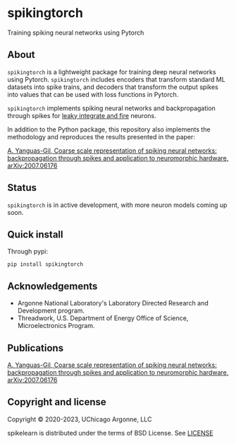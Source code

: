 # spikingtorch

Training spiking neural networks using Pytorch

## About

`spikingtorch` is a lightweight package for training deep neural
networks using Pytorch. `spikingtorch` includes encoders that transform
standard ML datasets into spike trains, and decoders that transform
the output spikes into values that can be used with loss functions in
Pytorch.

`spikingtorch` implements  spiking neural networks and backpropagation
through spikes for [leaky integrate and fire](https://en.wikipedia.org/wiki/Biological_neuron_model#Leaky_integrate-and-fire) neurons.

In addition to the Python package, this repository also
 implements the methodology
and reproduces the results presented in the paper:

[A. Yanguas-Gil, Coarse scale representation of spiking neural networks:
backpropagation through spikes and application to neuromorphic
hardware, arXiv:2007.06176](https://arxiv.org/abs/2007.06176)

## Status

`spikingtorch` is in active development, with more neuron models coming up
soon.

## Quick install

Through pypi:

```
pip install spikingtorch
```

## Acknowledgements

* Argonne National Laboratory's Laboratory Directed Research and Development
  program.
* Threadwork, U.S. Department of Energy Office of Science, 
  Microelectronics Program.

## Publications

[A. Yanguas-Gil, Coarse scale representation of spiking neural networks:
backpropagation through spikes and application to neuromorphic
hardware, arXiv:2007.06176](https://arxiv.org/abs/2007.06176)


## Copyright and license

Copyright © 2020-2023, UChicago Argonne, LLC

spikelearn is distributed under the terms of BSD License. See 
[LICENSE](https://github.com/anglyan/spikingtorch/blob/master/LICENSE.md)

